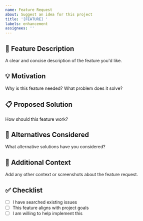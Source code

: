 ```yaml
---
name: Feature Request
about: Suggest an idea for this project
title: '[FEATURE] '
labels: enhancement
assignees: ''
---
```


## 🚀 Feature Description

A clear and concise description of the feature you'd like.

## 💡 Motivation

Why is this feature needed? What problem does it solve?

## 📋 Proposed Solution

How should this feature work?

## 🔄 Alternatives Considered

What alternative solutions have you considered?

## 📝 Additional Context

Add any other context or screenshots about the feature request.

## ✅ Checklist

- [ ] I have searched existing issues
- [ ] This feature aligns with project goals
- [ ] I am willing to help implement this
